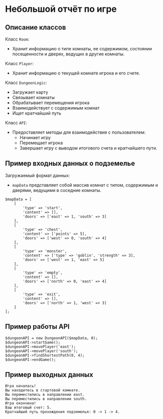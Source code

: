 # Небольшой отчёт по игре
## Описание классов
Класс `Room`:
  - Хранит информацию о типе комнаты, ее содержимом, состоянии посещенности и дверях, ведущих в другие комнаты.

Класс `Player`:
  - Хранит информацию о текущей комнате игрока и его счете.

Класс `DungeonLogic`:
  - Загружает карту
  - Связывает комнаты
  - Обрабатывает перемещения игрока
  - Взаимодействует с содержимым комнат
  - Ищет кратчайший путь

Класс `API`:
  - Предоставляет методы для взаимодействия с пользователем:
    - Начинает игру
    - Перемещает игрока
    - Завершает игру с выводом итогового счета и кратчайшего пути.

## Пример входных данных о подземелье
Загружаемый формат данных:
   - `mapData` представляет собой массив комнат с типом, содержимым и дверями, ведущими в соседние комнаты.
```
$mapData = [
    [
        'type' => 'start',
        'content' => [],
        'doors' => ['east' => 1, 'south' => 3]
    ],
    [
        'type' => 'chest',
        'content' => ['points' => 5],
        'doors' => ['west' => 0, 'south' => 4]
    ],
    [
        'type' => 'monster',
        'content' => ['type' => 'goblin', 'strength' => 3],
        'doors' => ['west' => 1, 'east' => 5]
    ],
    [
        'type' => 'empty',
        'content' => [],
        'doors' => ['north' => 0, 'east' => 4]
    ],
    [
        'type' => 'exit',
        'content' => [],
        'doors' => ['north' => 1, 'west' => 3]
    ]
];
```
## Пример работы API
```
$dungeonAPI = new DungeonAPI($mapData, 0);
$dungeonAPI->startGame();
$dungeonAPI->movePlayer('east');
$dungeonAPI->movePlayer('south');
$dungeonAPI->findShortestPath(0, 4);
$dungeonAPI->endGame();
```

## Пример выходных данных
```
Игра началась!
Вы находитесь в стартовой комнате.
Вы переместились в направлении east.
Вы переместились в направлении south.
Игра окончена!
Ваш итоговый счет: 5.
Кратчайший путь прохождения подземелья: 0 -> 1 -> 4.
```
